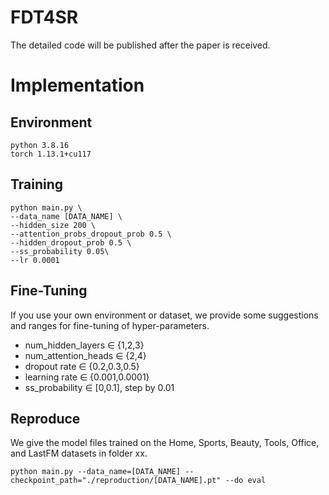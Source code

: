 # FDT4SR
The detailed code will be published after the paper is received.
# Implementation
## Environment
```
python 3.8.16
torch 1.13.1+cu117
```
## Training
```
python main.py \
--data_name [DATA_NAME] \
--hidden_size 200 \
--attention_probs_dropout_prob 0.5 \
--hidden_dropout_prob 0.5 \
--ss_probability 0.05\
--lr 0.0001
```

## Fine-Tuning
If you use your own environment or dataset, we provide some suggestions and ranges for fine-tuning of hyper-parameters.
* num_hidden_layers ∈ {1,2,3}
* num_attention_heads ∈ {2,4}
* dropout rate ∈ {0.2,0.3,0.5}
* learning rate ∈ {0.001,0.0001}
* ss_probability ∈ [0,0.1], step by 0.01
## Reproduce
We give the model files trained on the Home, Sports, Beauty, Tools, Office, and LastFM datasets in folder xx.
```
python main.py --data_name=[DATA_NAME] --checkpoint_path="./reproduction/[DATA_NAME].pt" --do eval
```

